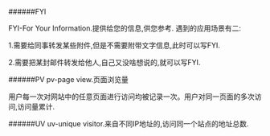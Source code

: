 ######FYI

FYI-For Your Information.提供给您的信息,供您参考.
遇到的应用场景有二:

1.需要给同事转发某些附件,但是不需要附带文字信息,此时可以写FYI.

2.需要把某封邮件转发给他人,自己又没啥想说的,就可以写FYI.

######PV
pv-page view.页面浏览量

用户每一次对网站中的任意页面进行访问均被记录一次。用户对同一页面的多次访问,访问量累计.

######UV
uv-unique visitor.来自不同IP地址的,访问同一个站点的地址总数.

